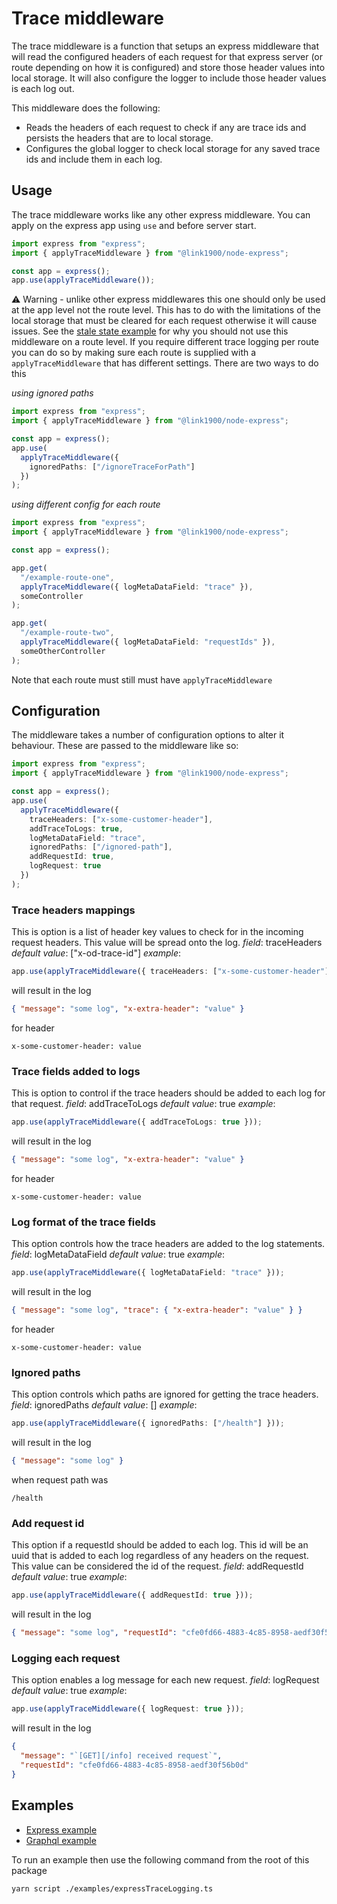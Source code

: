 # Trace middleware

The trace middleware is a function that setups an express middleware that will read the configured headers of each
request for that express server (or route depending on how it is configured) and store those header values
into local storage. It will also configure the logger to include those header values is each log out.

This middleware does the following:

* Reads the headers of each request to check if any are trace ids and persists the headers that are to local storage.
* Configures the global logger to check local storage for any saved trace ids and include them in each log.

## Usage

The trace middleware works like any other express middleware. You can apply on the express app using `use` and
before server start.

```typescript
import express from "express";
import { applyTraceMiddleware } from "@link1900/node-express";

const app = express();
app.use(applyTraceMiddleware());
```

⚠️ Warning - unlike other express middlewares this one should only be used at the app level not the route level.
This has to do with the limitations of the local storage that must be cleared for each request otherwise
it will cause issues. See the [stale state example](../examples/staleStateTraceLogging.ts) for why you should not
use this middleware on a route level. If you require different trace logging per route you can do so by making sure
each route is supplied with a `applyTraceMiddleware` that has different settings. There are two ways to do this

_using ignored paths_

```typescript
import express from "express";
import { applyTraceMiddleware } from "@link1900/node-express";

const app = express();
app.use(
  applyTraceMiddleware({
    ignoredPaths: ["/ignoreTraceForPath"]
  })
);
```

_using different config for each route_

```typescript
import express from "express";
import { applyTraceMiddleware } from "@link1900/node-express";

const app = express();

app.get(
  "/example-route-one",
  applyTraceMiddleware({ logMetaDataField: "trace" }),
  someController
);

app.get(
  "/example-route-two",
  applyTraceMiddleware({ logMetaDataField: "requestIds" }),
  someOtherController
);
```

Note that each route must still must have `applyTraceMiddleware`

## Configuration

The middleware takes a number of configuration options to alter it behaviour.
These are passed to the middleware like so:

```typescript
import express from "express";
import { applyTraceMiddleware } from "@link1900/node-express";

const app = express();
app.use(
  applyTraceMiddleware({
    traceHeaders: ["x-some-customer-header"],
    addTraceToLogs: true,
    logMetaDataField: "trace",
    ignoredPaths: ["/ignored-path"],
    addRequestId: true,
    logRequest: true
  })
);
```

### Trace headers mappings

This is option is a list of header key values to check for in the incoming request headers. This value will be spread onto the log.
_field_: traceHeaders
_default value_: ["x-od-trace-id"]
_example_:

```typescript
app.use(applyTraceMiddleware({ traceHeaders: ["x-some-customer-header"] }));
```

will result in the log

```json
{ "message": "some log", "x-extra-header": "value" }
```

for header

```
x-some-customer-header: value
```

### Trace fields added to logs

This is option to control if the trace headers should be added to each log for that request.
_field_: addTraceToLogs
_default value_: true
_example_:

```typescript
app.use(applyTraceMiddleware({ addTraceToLogs: true }));
```

will result in the log

```json
{ "message": "some log", "x-extra-header": "value" }
```

for header

```
x-some-customer-header: value
```

### Log format of the trace fields

This option controls how the trace headers are added to the log statements.
_field_: logMetaDataField
_default value_: true
_example_:

```typescript
app.use(applyTraceMiddleware({ logMetaDataField: "trace" }));
```

will result in the log

```json
{ "message": "some log", "trace": { "x-extra-header": "value" } }
```

for header

```
x-some-customer-header: value
```

### Ignored paths

This option controls which paths are ignored for getting the trace headers.
_field_: ignoredPaths
_default value_: []
_example_:

```typescript
app.use(applyTraceMiddleware({ ignoredPaths: ["/health"] }));
```

will result in the log

```json
{ "message": "some log" }
```

when request path was

```
/health
```

### Add request id

This option if a requestId should be added to each log. This id will be an uuid that is added to each log
regardless of any headers on the request. This value can be considered the id of the request.
_field_: addRequestId
_default value_: true
_example_:

```typescript
app.use(applyTraceMiddleware({ addRequestId: true }));
```

will result in the log

```json
{ "message": "some log", "requestId": "cfe0fd66-4883-4c85-8958-aedf30f56b0d" }
```

### Logging each request

This option enables a log message for each new request.
_field_: logRequest
_default value_: true
_example_:

```typescript
app.use(applyTraceMiddleware({ logRequest: true }));
```

will result in the log

```json
{
  "message": "`[GET][/info] received request`",
  "requestId": "cfe0fd66-4883-4c85-8958-aedf30f56b0d"
}
```

## Examples

* [Express example](../examples/expressTraceLogging.ts)
* [Graphql example](../examples/graphqlTraceLogging.ts)

To run an example then use the following command from the root of this package

```bash
yarn script ./examples/expressTraceLogging.ts
```

